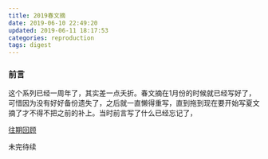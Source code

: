```yaml
---
title: 2019春文摘
date: 2019-06-10 22:49:20
updated: 2019-06-11 18:17:53
categories: reproduction
tags: digest
---
```


### 前言

这个系列已经一周年了，其实差一点夭折。春文摘在1月份的时候就已经写好了，可惜因为没有好好备份遗失了，之后就一直懒得重写，直到拖到现在要开始写夏文摘了才不得不把之前的补上。当时前言写了什么已经忘记了，

[往期回顾](/tags/digest/) 

<!--more-->



未完待续